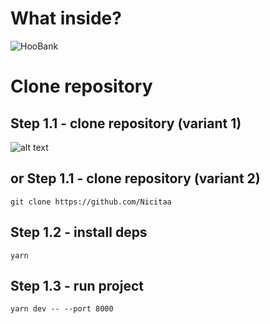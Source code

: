 # What inside?

![HooBank](https://i.imgur.com/SoO5bQs.png)

# Clone repository

## Step 1.1 - clone repository (variant 1)

![alt text](https://i.imgur.com/9KSgjaN.png)

## or Step 1.1 - clone repository (variant 2)

```
git clone https://github.com/Nicitaa
```

## Step 1.2 - install deps

```
yarn
```

## Step 1.3 - run project

```
yarn dev -- --port 8000
```
